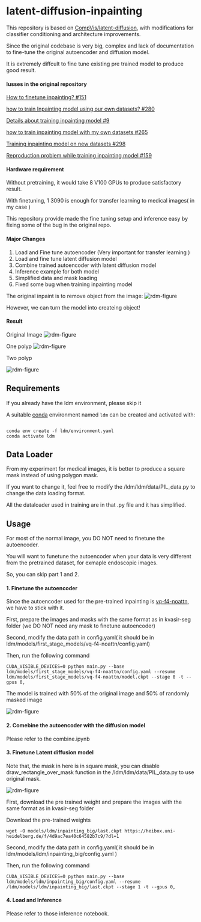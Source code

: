 # latent-diffusion-inpainting

This repository is based on [CompVis/latent-diffusion](https://github.com/CompVis/latent-diffusion), with modifications for classifier conditioning and architecture improvements.

Since the original codebase is very big, complex and lack of documentation to fine-tune the original autoencoder and diffusion model.

It is extremely diffcult to fine tune existing pre trained model to produce good result.


#### Iusses in the original repository

[How to finetune inpainting? #151](https://github.com/CompVis/latent-diffusion/issues/151)

[how to train Inpainting model using our own datasets? #280](https://github.com/CompVis/latent-diffusion/issues/280)

[Details about training inpainting model #9](https://github.com/CompVis/latent-diffusion/issues/9)

[how to train inpainting model with my own datasets #265](https://github.com/CompVis/latent-diffusion/issues/265)

[Training inpainting model on new datasets #298](https://github.com/CompVis/latent-diffusion/issues/298)

[Reproduction problem while training inpainting model #159](https://github.com/CompVis/latent-diffusion/issues/159)


#### Hardware requirement
Without pretraining, it would take 8 V100 GPUs to produce satisfactory result. 

With finetuning, 1 3090 is enough for transfer learning to medical images( in my case )

This repository provide made the fine tuning setup and inference easy by fixing some of the bug in the original repo.

#### Major Changes

1. Load and Fine tune autoencoder (Very important for transfer learning )
2. Load and fine tune latent diffusion model
3. Combine trained autoencoder with latent diffusion model
4. Inference example for both model
5. Simplified data and mask loading 
6. Fixed some bug when training inpainting model

The original inpaint is to remove object from the image:
![rdm-figure](assets/inpainting.png)

However, we can turn the model into createing object!

#### Result
Original Image
![rdm-figure](assets/original_image.png)

One polyp
![rdm-figure](assets/1.gif)


Two polyp

![rdm-figure](assets/2.gif)

## Requirements
If you already have the ldm environment, please skip it

A suitable [conda](https://conda.io/) environment named `ldm` can be created
and activated with:

```

conda env create -f ldm/environment.yaml
conda activate ldm
```
## Data Loader
From my experiment for medical images, it is better to produce a square mask instead of using polygon mask. 

If you want to change it, feel free to modify the /ldm/ldm/data/PIL_data.py to change the data loading format. 

All the dataloader used in training are in that .py file and it has simplified.

## Usage
For most of the normal image, you DO NOT need to finetune the autoencoder.

You will want to funetune the autoencoder when your data is very different from the pretrained dataset, for exmaple endoscopic images. 

So, you can skip part 1 and 2.

#### 1. Finetune the autoencoder
Since the autoencoder used for the pre-trained inpainting is [vq-f4-noattn](https://heibox.uni-heidelberg.de/f/9c6681f64bb94338a069/?dl=1), we have to stick with it.

First, prepare the images and masks with the same format as in kvasir-seg folder  (we DO NOT need any mask to finetune autoencoder)

Second, modify the data path in config.yaml( it should be in ldm/models/first_stage_models/vq-f4-noattn/config.yaml)

Then, run the following command
```
CUDA_VISIBLE_DEVICES=0 python main.py --base ldm/models/first_stage_models/vq-f4-noattn/config.yaml --resume ldm/models/first_stage_models/vq-f4-noattn/model.ckpt --stage 0 -t --gpus 0,

```
The model is trained with 50% of the original image and 50% of randomly masked image

![rdm-figure](assets/original_and_mask.png)


#### 2. Comebine the autoencoder with the diffusion model
Please refer to the combine.ipynb
#### 3. Finetune Latent diffusion model

Note that, the mask in here is in square mask, you can disable draw_rectangle_over_mask function in the /ldm/ldm/data/PIL_data.py to use original mask.

![rdm-figure](assets/abc.png)



First, download the pre trained weight and prepare the images with the same format as in kvasir-seg folder

Download the pre-trained weights
```
wget -O models/ldm/inpainting_big/last.ckpt https://heibox.uni-heidelberg.de/f/4d9ac7ea40c64582b7c9/?dl=1
```

Second, modify the data path in config.yaml( it should be in ldm/models/ldm/inpainting_big/config.yaml )

Then, run the following command
```
CUDA_VISIBLE_DEVICES=0 python main.py --base ldm/models/ldm/inpainting_big/config.yaml --resume /ldm/models/ldm/inpainting_big/last.ckpt --stage 1 -t --gpus 0,

```

#### 4. Load and Inference
Please refer to those inference notebook.
